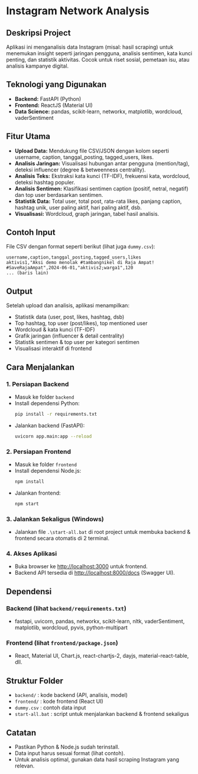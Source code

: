 # Instagram Network Analysis

## Deskripsi Project
Aplikasi ini menganalisis data Instagram (misal: hasil scraping) untuk menemukan insight seperti jaringan pengguna, analisis sentimen, kata kunci penting, dan statistik aktivitas. Cocok untuk riset sosial, pemetaan isu, atau analisis kampanye digital.

## Teknologi yang Digunakan
- **Backend:** FastAPI (Python)
- **Frontend:** ReactJS (Material UI)
- **Data Science:** pandas, scikit-learn, networkx, matplotlib, wordcloud, vaderSentiment

## Fitur Utama
- **Upload Data:** Mendukung file CSV/JSON dengan kolom seperti username, caption, tanggal_posting, tagged_users, likes.
- **Analisis Jaringan:** Visualisasi hubungan antar pengguna (mention/tag), deteksi influencer (degree & betweenness centrality).
- **Analisis Teks:** Ekstraksi kata kunci (TF-IDF), frekuensi kata, wordcloud, deteksi hashtag populer.
- **Analisis Sentimen:** Klasifikasi sentimen caption (positif, netral, negatif) dan top user berdasarkan sentimen.
- **Statistik Data:** Total user, total post, rata-rata likes, panjang caption, hashtag unik, user paling aktif, hari paling aktif, dsb.
- **Visualisasi:** Wordcloud, graph jaringan, tabel hasil analisis.

## Contoh Input
File CSV dengan format seperti berikut (lihat juga `dummy.csv`):

```
username,caption,tanggal_posting,tagged_users,likes
aktivis1,"Aksi demo menolak #tambangnikel di Raja Ampat! #SaveRajaAmpat",2024-06-01,"aktivis2;warga1",120
... (baris lain)
```

## Output
Setelah upload dan analisis, aplikasi menampilkan:
- Statistik data (user, post, likes, hashtag, dsb)
- Top hashtag, top user (post/likes), top mentioned user
- Wordcloud & kata kunci (TF-IDF)
- Grafik jaringan (influencer & detail centrality)
- Statistik sentimen & top user per kategori sentimen
- Visualisasi interaktif di frontend

## Cara Menjalankan
### 1. Persiapan Backend
- Masuk ke folder `backend`
- Install dependensi Python:
  ```bash
  pip install -r requirements.txt
  ```
- Jalankan backend (FastAPI):
  ```bash
  uvicorn app.main:app --reload
  ```

### 2. Persiapan Frontend
- Masuk ke folder `frontend`
- Install dependensi Node.js:
  ```bash
  npm install
  ```
- Jalankan frontend:
  ```bash
  npm start
  ```

### 3. Jalankan Sekaligus (Windows)
- Jalankan file `.\start-all.bat` di root project untuk membuka backend & frontend secara otomatis di 2 terminal.

### 4. Akses Aplikasi
- Buka browser ke [http://localhost:3000](http://localhost:3000) untuk frontend.
- Backend API tersedia di [http://localhost:8000/docs](http://localhost:8000/docs) (Swagger UI).

## Dependensi
### Backend (lihat `backend/requirements.txt`)
- fastapi, uvicorn, pandas, networkx, scikit-learn, nltk, vaderSentiment, matplotlib, wordcloud, pyvis, python-multipart

### Frontend (lihat `frontend/package.json`)
- React, Material UI, Chart.js, react-chartjs-2, dayjs, material-react-table, dll.

## Struktur Folder
- `backend/` : kode backend (API, analisis, model)
- `frontend/` : kode frontend (React UI)
- `dummy.csv` : contoh data input
- `start-all.bat` : script untuk menjalankan backend & frontend sekaligus

## Catatan
- Pastikan Python & Node.js sudah terinstall.
- Data input harus sesuai format (lihat contoh).
- Untuk analisis optimal, gunakan data hasil scraping Instagram yang relevan. 